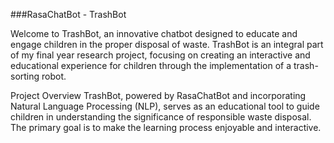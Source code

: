 
###RasaChatBot - TrashBot


Welcome to TrashBot, an innovative chatbot designed to educate and engage children in the proper disposal of waste. TrashBot is an integral part of my final year research project, focusing on creating an interactive and educational experience for children through the implementation of a trash-sorting robot.

Project Overview
TrashBot, powered by RasaChatBot and incorporating Natural Language Processing (NLP), serves as an educational tool to guide children in understanding the significance of responsible waste disposal. The primary goal is to make the learning process enjoyable and interactive.
